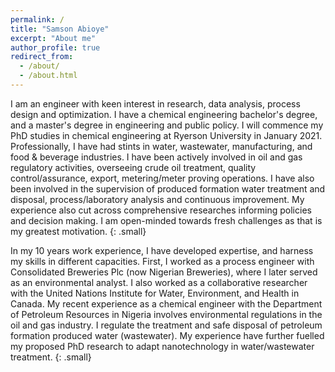 ```yaml
---
permalink: /
title: "Samson Abioye"
excerpt: "About me"
author_profile: true
redirect_from: 
  - /about/
  - /about.html
---
```


I am an engineer with keen interest in research, data analysis, process design and optimization.  I have a chemical engineering bachelor's degree, and a master's degree in engineering and public policy. I will commence my PhD studies in chemical engineering at Ryerson University in January 2021. Professionally, I have had stints in water, wastewater, manufacturing, and food & beverage industries. I have been actively involved in oil and gas regulatory activities, overseeing crude oil treatment, quality control/assurance, export, metering/meter proving operations. I have also been involved in the supervision of produced formation water treatment and disposal, process/laboratory analysis and continuous improvement. My experience also cut across comprehensive researches informing policies and decision making. I am open-minded towards fresh challenges as that is my greatest motivation.
{: .small}

In my 10 years work experience, I have developed expertise, and harness my skills in different capacities. First, I worked as a process engineer with Consolidated Breweries Plc (now Nigerian Breweries), where I later served as an environmental analyst. I also worked as a collaborative researcher with the United Nations Institute for Water, Environment, and Health in Canada. My recent experience as a chemical engineer with the Department of Petroleum Resources in Nigeria involves environmental regulations in the oil and gas industry. I regulate the treatment and safe disposal of petroleum formation produced water (wastewater). My experience have further fuelled my proposed PhD research to adapt nanotechnology in water/wastewater treatment.
{: .small}
